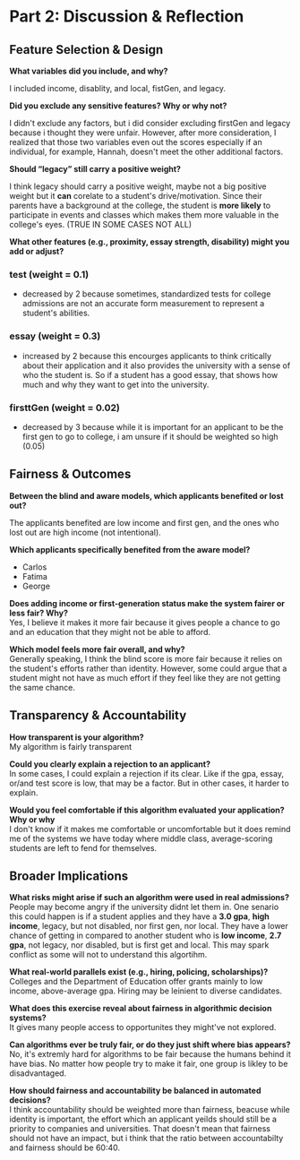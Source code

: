 # Part 2: Discussion & Reflection




## **Feature Selection & Design**

**What variables did you include, and why?**   

I included income, disablity, and local, fistGen, and legacy.   

**Did you exclude any sensitive features? Why or why not?**   

I didn't exclude any factors, but i did consider excluding firstGen and legacy because i thought they were unfair. However, after more consideration, I realized that those two variables even out the scores especially if an individual, for example, Hannah, doesn't meet the other additional factors. 

**Should “legacy” still carry a positive weight?**  

I think legacy should carry a positive weight, maybe not a big positive weight but it **can** corelate to a student's drive/motivation. Since their parents have a background at the college, the student is **more likely** to participate in events and classes which makes them more valuable in the college's eyes. (TRUE IN SOME CASES NOT ALL)
  


**What other features (e.g., proximity, essay strength, disability) might you add or adjust?**

### **test** (weight = 0.1)
  - decreased by 2 because sometimes, standardized tests for college admissions are not an accurate form measurement to represent a student's abilities.
### **essay** (weight = 0.3)
  - increased by 2 because this encourges applicants to think critically about their application and it also provides the university with a sense of who the student is. So if a student has a good essay, that shows how much and why they want to get into the university.
### **firsttGen** (weight = 0.02)
  - decreased by 3 because while it is important for an applicant to be the first gen to go to college, i am unsure if it should be weighted so high (0.05)


## **Fairness & Outcomes**

**Between the blind and aware models, which applicants benefited or lost out?**  

The applicants benefited are low income and first gen, and the ones who lost out are high income (not intentional).

**Which applicants specifically benefited from the aware model?**

- Carlos 
- Fatima 
- George  


**Does adding income or first-generation status make the system fairer or less fair? Why?**  
Yes, I believe it makes it more fair because it gives people a chance to go and an education that they might not be able to afford.

**Which model feels more fair overall, and why?**  
Generally speaking, I think the blind score is more fair because it relies on the student's efforts rather than identity. However, some could argue that a student might not have as much effort if they feel like they are not getting the same chance. 


## Transparency & Accountability

**How transparent is your algorithm?**  
My algorithm is fairly transparent  

**Could you clearly explain a rejection to an applicant?**  
In some cases, I could explain a rejection if its clear. Like if the gpa, essay, or/and test score is low, that may be a factor. But in other cases, it harder to explain.

**Would you feel comfortable if this algorithm evaluated your application? Why or why**  
I don't know if it makes me comfortable or uncomfortable but it does remind me of the systems we have today where middle class, average-scoring students are left to fend for themselves.


## Broader Implications

**What risks might arise if such an algorithm were used in real admissions?**  
People may become angry if the university didnt let them in. One senario this could happen is if a student applies and they have a **3.0 gpa**, **high income**, legacy, but not disabled, nor first gen, nor local. They have a lower chance of getting in compared to another student who is **low income**, **2.7 gpa**, not legacy, nor disabled, but is first get and local. This may spark conflict as some will not to understand this algortihm.  

**What real-world parallels exist (e.g., hiring, policing, scholarships)?**  
Colleges and the Department of Education offer grants mainly to low income, above-average gpa. Hiring may be leinient to diverse candidates.  

**What does this exercise reveal about fairness in algorithmic decision systems?**  
It gives many people access to opportunites they might've not explored.


**Can algorithms ever be truly fair, or do they just shift where bias appears?**  
No, it's extremly hard for algorithms to be fair because the humans behind it have bias. No matter how people try to make it fair, one group is likley to be disadvantaged. 

**How should fairness and accountability be balanced in automated decisions?**  
I think accountability should be weighted more than fairness, beacuse while identity is important, the effort which an applicant yeilds should still be a priority to companies and universities. That doesn't mean that fairness should not have an impact, but i think that the ratio between accountabilty and fairness should be 60:40.








